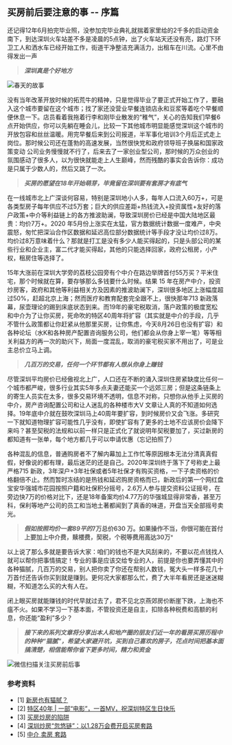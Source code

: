 
## 买房前后要注意的事 -- 序篇

还记得12年6月拍完毕业照，没参加完毕业典礼就揣着家里给的2千多的启动资金南下，到达深圳火车站差不多是凌晨的5点钟，出了火车站天还没有亮，路灯下环卫工人和洒水车已经开始工作，街道干净整洁充满活力，出租车在川流。心里不由得发出一声

>***深圳真是个好地方***

 ![春天的故事](https://upload-images.jianshu.io/upload_images/2376786-109d2fd06ceefe25.png?imageMogr2/auto-orient/strip%7CimageView2/2/w/1240)


没有当年改革开放时候的拓荒牛的精神，只是觉得毕业了要正式开始工作了，要融入这个城市要留在这个城市；找了家还没营业早餐连锁店永和豆浆等着吃个早餐顺便休息一下。店员看着我拖着行李和刚毕业散发的“稚气”，关心的告知我们早餐6点开始供应，你可以先躺在睡会儿，比较一下其他城市明显能感觉深圳这个城市的开放包容和丝丝温暖。用完早餐后来到公司报道，半军事化培训3个月后正式走上岗位。那时候公司还在蓬勃的高速发展，当然很快党和政府领导班子换届和国家政策变动 公司业务慢慢就不行了，后来去了一家创业型公司，那时候的万众创业的氛围感动了很多人，以为很快就能走上人生巅峰，然而残酷的事实会告诉你：成功是只属于少数人的，然后又跳了一次。

 >***买房的愿望在18年开始萌芽，毕竟留在深圳要有套房才有底气***

在一线城市北上广深谈何容易，特别是深圳地小人多，每年人口流入60万+，可是各类型房子每年供应不过5万套；巨大的供应差距+热钱流入+投资属性+友好的落户政策+中介等利益链上的各方推波助澜，导致深圳房价已经是中国大陆地区最贵：均价7万+。2020 年5月份上涨实在太猛，官方数据统计数据一度难产，中央震怒，匆忙把深汕合作区数据和延迟高位部分数据统计等手段才没让均价过8万。均价过8万意味着什么？那就是打工是没有多少人能买得起的，只是头部公司的某些行业和企业主，富二代才能买得起，其他的只能选择回家，政府公租房，小产权，租房住等选择了。

15年大涨前在深圳大学旁的荔枝公园旁有个中介在路边举牌首付55万买？平米住宅，那个时候就在算，要存够那么多钱要什么时候。结果 15 年在房产中介，投资炒房客，政府和其他等利益相关方及因素的推波助澜下，深圳很多地区上涨幅度超过50%，赶超北京上海；然而医疗和教育配套完全跟不上，很快那年713 新政落幕，尿壶理论的踢到床底状态到来。而19年的豪宅税取消，落户政策的极度宽松和中介为了让你买房，死命吹的特区40周年将扩容（其实就是中介的手段，几乎不管什么政策都让你赶紧从他那里买房，让你焦虑，今天8月26日也没有扩容）和各种论坛（水K和各种房产配置咨询服务公司，他们都会从你身上宰一笔）等等相关利益方的再一次的助兴下，局面一度混乱，取消的豪宅税买家不用出了，可是业主总价立马上调。

>***几百万的交易，任何一个环节都有人想从你身上赚钱***

尽管深圳平均房价已经傲视北上广，人口还在不断的涌入深圳住房紧缺度比任何一个城市都严峻，很多行业其实5年多点夫妻还能买一个远郊三房；但是这条链条上的寄生人员实在太多，很多交易环境不透明，信息不对称，只想你从他手上买房的中介，房产咨询配置公司和让人迷乱的各种楼市大V 文章让人真的不知道如何选择。19年底中介就在鼓吹深圳马上40周年要扩容，到时候房价又会飞涨。多研究一下就知道物理扩容可能性几乎没有，即使扩容有了更多的土地不应该房价会降下来吗？甚至契税的法规和以前一样只是正式化了就说明年契税要加了，买过新房的都知道有一张单，每个地方都几乎可以申请优惠（忘记拍照了）

各种混乱的信息，普通购房者不了解内幕加上工作忙等原因根本无法分清真真假假，好像说的都有理，最后迷茫的还是自己。2020年深圳终于落下了号称史上最严格715 新政，3年深户+3年社保或者5年社保才有购买资格，一下子卖资格的价格翻倍不止。然而暂时冻结的是热钱和延迟购房资格而已，新政后的第一个网红盘宝安华强城市花园按照户籍和社保积分摇号，2.6万人参与提交资料公证摇号，在旁边快7万的价格对比下，还是18年备案均价4.77万的华强城显得非常香，甚至万科，保利等地产公司的员工和当地土著都闻到了真香的味道，开盘当天全部摇号卖光。

>***假如按照均价一套89平的*7万总价630 万。如果操作不当，你很可能在首付上要加上中介费，赎楼费，契税，个税等费用高达30万***

以上说了那么多就是要告诉大家：咱们的钱也不是大风刮来的，不要以花点钱找人就可以帮你把事情搞定！专业的事是应该交给专业的人，前提是你也要弄懂其中的各种猫腻，几百万的交易，别人把你卖了你还在帮别人数钱，冤大头一样多花几十万首付还告诉你买到就是赚到。更何况大家都那么忙，费了大半年看房还是迷迷糊糊，不知道怎么买的大有人在。

闭上眼买房就能赚钱的时代早就过去了，君不见北京燕郊房价断崖下跌，上海也不瘟不火。如果不学习一下基本面，不管投资还是自主，扣除各种税费和高额的利息，你还能“盈利”多少？



> ***接下来的系列文章将分享出本人和地产圈的朋友们近一年的看房买房历程中的种种“猫腻”，希望大家避开坑，买到自己喜欢的房子，花点时间把基本面搞清楚，相信能帮你省下更多时间，精力和资金***




![微信扫描关注买房前后事](https://upload-images.jianshu.io/upload_images/2376786-94ab5b521ee047e9.png?imageMogr2/auto-orient/strip%7CimageView2/2/w/1240)


### 参考资料
- [1] [新房也有猫腻？](https://mp.weixin.qq.com/s/SbGxyV3V3wAXfzvn30mX-Q)
- [2] [特区40年 | 一部“电影”，一首MV，祝深圳特区生日快乐](https://mp.weixin.qq.com/s/USwgSfdThQHCqN2D6CwjHg)
- [3] [买房炒房的陷阱](https://zhuanlan.zhihu.com/p/143856825)
- [4] [深圳炒房“忽悠链”：以1.28万会费开启买房套路](https://money.163.com/20/0615/07/FF58KBOD00258105.html?f=relatedArticle)
- [5] [中介 卖房 套路](https://www.sohu.com/a/366903406_554746)
